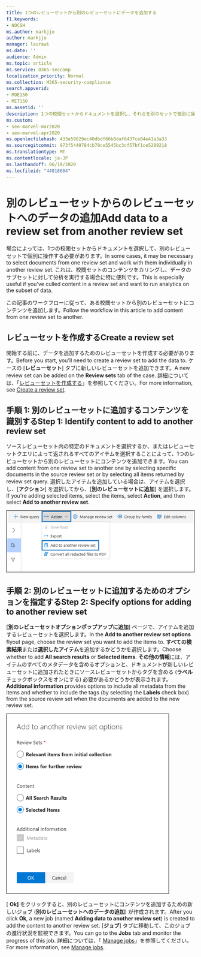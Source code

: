 ```yaml
---
title: 1つのレビューセットから別のレビューセットにデータを追加する
f1.keywords:
- NOCSH
ms.author: markjjo
author: markjjo
manager: laurawi
ms.date: ''
audience: Admin
ms.topic: article
ms.service: O365-seccomp
localization_priority: Normal
ms.collection: M365-security-compliance
search.appverid:
- MOE150
- MET150
ms.assetid: ''
description: 1つの校閲セットからドキュメントを選択し、それらを別のセットで個別に操作する方法について説明します。
ms.custom:
- seo-marvel-mar2020
- seo-marvel-apr2020
ms.openlocfilehash: 433e59629ec40dbdf66b8daf6437ce84e41a3a33
ms.sourcegitcommit: 973f5449784cb70ce5545bc3cf57bf1ce5209218
ms.translationtype: MT
ms.contentlocale: ja-JP
ms.lasthandoff: 06/19/2020
ms.locfileid: "44818604"
---
```

# <a name="add-data-to-a-review-set-from-another-review-set"></a><span data-ttu-id="c6ccf-103">別のレビューセットからのレビューセットへのデータの追加</span><span class="sxs-lookup"><span data-stu-id="c6ccf-103">Add data to a review set from another review set</span></span>

<span data-ttu-id="c6ccf-104">場合によっては、1つの校閲セットからドキュメントを選択して、別のレビューセットで個別に操作する必要があります。</span><span class="sxs-lookup"><span data-stu-id="c6ccf-104">In some cases, it may be necessary to select documents from one review set and work with them individually in another review set.</span></span> <span data-ttu-id="c6ccf-105">これは、校閲セットのコンテンツをカリングし、データのサブセットに対して分析を実行する場合に特に便利です。</span><span class="sxs-lookup"><span data-stu-id="c6ccf-105">This is especially useful if you've culled content in a review set and want to run analytics on the subset of data.</span></span>

<span data-ttu-id="c6ccf-106">この記事のワークフローに従って、ある校閲セットから別のレビューセットにコンテンツを追加します。</span><span class="sxs-lookup"><span data-stu-id="c6ccf-106">Follow the workflow in this article to add content from one review set to another.</span></span>

## <a name="create-a-review-set"></a><span data-ttu-id="c6ccf-107">レビューセットを作成する</span><span class="sxs-lookup"><span data-stu-id="c6ccf-107">Create a review set</span></span>

<span data-ttu-id="c6ccf-108">開始する前に、データを追加するためのレビューセットを作成する必要があります。</span><span class="sxs-lookup"><span data-stu-id="c6ccf-108">Before you start, you'll need to create a review set to add the data to.</span></span>  <span data-ttu-id="c6ccf-109">ケースの [**レビューセット**] タブに新しいレビューセットを追加できます。</span><span class="sxs-lookup"><span data-stu-id="c6ccf-109">A new review set can be added on the **Review sets** tab of the case.</span></span> <span data-ttu-id="c6ccf-110">詳細については、「[レビューセットを作成する](managing-review-sets.md#create-a-review-set)」を参照してください。</span><span class="sxs-lookup"><span data-stu-id="c6ccf-110">For more information, see [Create a review set](managing-review-sets.md#create-a-review-set).</span></span>

## <a name="step-1-identify-content-to-add-to-another-review-set"></a><span data-ttu-id="c6ccf-111">手順 1: 別のレビューセットに追加するコンテンツを識別する</span><span class="sxs-lookup"><span data-stu-id="c6ccf-111">Step 1: Identify content to add to another review set</span></span>

<span data-ttu-id="c6ccf-112">ソースレビューセット内の特定のドキュメントを選択するか、またはレビューセットクエリによって返されるすべてのアイテムを選択することによって、1つのレビューセットから別のレビューセットにコンテンツを追加できます。</span><span class="sxs-lookup"><span data-stu-id="c6ccf-112">You can add content from one review set to another one by selecting specific documents in the source review set or by selecting all items returned by review set query.</span></span> <span data-ttu-id="c6ccf-113">選択したアイテムを追加している場合は、アイテムを選択し、[**アクション**] を選択してから、[**別のレビューセットに追加**] を選択します。</span><span class="sxs-lookup"><span data-stu-id="c6ccf-113">If you're adding selected items, select the items, select **Action**, and then select **Add to another review set**.</span></span>

![別の校閲セットに追加する](../media/64f2a4d4-eba3-4ab3-a3ba-d519feea3142.png)

## <a name="step-2-specify-options-for-adding-to-another-review-set"></a><span data-ttu-id="c6ccf-115">手順 2: 別のレビューセットに追加するためのオプションを指定する</span><span class="sxs-lookup"><span data-stu-id="c6ccf-115">Step 2: Specify options for adding to another review set</span></span>

<span data-ttu-id="c6ccf-116">[**別のレビューセットオプションポップアップに追加**] ページで、アイテムを追加するレビューセットを選択します。</span><span class="sxs-lookup"><span data-stu-id="c6ccf-116">In the **Add to another review set options** flyout page, choose the review set you want to add the items to.</span></span> <span data-ttu-id="c6ccf-117">**すべての検索結果**または**選択したアイテム**を追加するかどうかを選択します。</span><span class="sxs-lookup"><span data-stu-id="c6ccf-117">Choose whether to add **All search results** or **Selected items**.</span></span>  <span data-ttu-id="c6ccf-118">**その他の情報**には、アイテムのすべてのメタデータを含めるオプションと、ドキュメントが新しいレビューセットに追加されたときにソースレビューセットからタグを含める (**ラベル**チェックボックスをオンにする) 必要があるかどうかが表示されます。</span><span class="sxs-lookup"><span data-stu-id="c6ccf-118">**Additional information** provides options to include all metadata from the items and whether to include the tags (by selecting the **Labels** check box) from the source review set when the documents are added to the new review set.</span></span>  

![別の校閲セットに追加する](../media/6440ee44-68fd-44d7-b43a-3a477345525c.png)

<span data-ttu-id="c6ccf-120">[ **Ok]** をクリックすると、別のレビューセットにコンテンツを追加するための新しいジョブ (**別のレビューセットへのデータの追加**) が作成されます。</span><span class="sxs-lookup"><span data-stu-id="c6ccf-120">After you click **Ok**, a new job (named **Adding data to another review set**) is created to add the content to another review set.</span></span> <span data-ttu-id="c6ccf-121">[**ジョブ**] タブに移動して、このジョブの進行状況を監視できます。</span><span class="sxs-lookup"><span data-stu-id="c6ccf-121">You can go to the **Jobs** tab and monitor the progress of this job.</span></span> <span data-ttu-id="c6ccf-122">詳細については、「 [Manage jobs](managing-jobs-ediscovery20.md)」を参照してください。</span><span class="sxs-lookup"><span data-stu-id="c6ccf-122">For more information, see [Manage jobs](managing-jobs-ediscovery20.md).</span></span>
